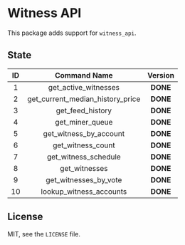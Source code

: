 # Witness API

This package adds support for `witness_api`.

## State

| **ID** | **Command Name** | **Version** |
| :-: | :-: | :-: |
| 1 | get_active_witnesses | **DONE** |
| 2 | get_current_median_history_price | **DONE** |
| 3 | get_feed_history | **DONE** |
| 4 | get_miner_queue | **DONE** |
| 5 | get_witness_by_account | **DONE** |
| 6 | get_witness_count | **DONE** |
| 7 | get_witness_schedule | **DONE** |
| 8 | get_witnesses | **DONE** |
| 9 | get_witnesses_by_vote | **DONE** |
| 10 | lookup_witness_accounts | **DONE** |


## License

MIT, see the `LICENSE` file.
